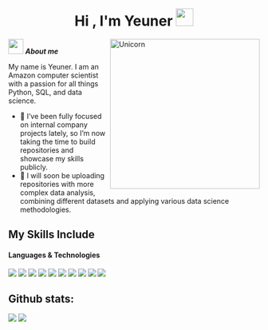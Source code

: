 <h1 align="center"><b>Hi , I'm Yeuner </b><img src="https://media.giphy.com/media/hvRJCLFzcasrR4ia7z/giphy.gif" width="35"></h1>

<img align="right" width=300px alt="Unicorn" src="https://c.tenor.com/GN73MKBawZYAAAAi/busy-cute.gif" />

<img src="https://media.giphy.com/media/ObNTw8Uzwy6KQ/giphy.gif" width="30px">&nbsp;***About me***

My name is Yeuner. I am an Amazon computer scientist with a passion for all things Python, SQL, and data science.

- 🔭 I’ve been fully focused on internal company projects lately, so I’m now taking the time to build repositories and showcase my skills publicly.
- 🌱 I will soon be uploading repositories with more complex data analysis, combining different datasets and applying various data science methodologies.

## My Skills Include

<h4>Languages & Technologies</h4>
<span>
  <img src="https://img.shields.io/badge/Python-3670A0?style=for-the-badge&logo=python&logoColor=ffdd54">
  <img src="https://img.shields.io/badge/SQL-025E8C?style=for-the-badge&logo=sqlite&logoColor=white">
  <img src="https://img.shields.io/badge/Excel-217346?style=for-the-badge&logo=microsoft-excel&logoColor=white">
  <img src="https://img.shields.io/badge/Tableau-E97627?style=for-the-badge&logo=tableau&logoColor=white">
  <img src="https://img.shields.io/badge/PowerBI-F2C811?style=for-the-badge&logo=powerbi&logoColor=black">
  <img src="https://img.shields.io/badge/Streamlit-FF4B4B?style=for-the-badge&logo=streamlit&logoColor=white">
  <img src="https://img.shields.io/badge/AWS-FF9900?style=for-the-badge&logo=amazon-aws&logoColor=white">
  <img src="https://img.shields.io/badge/Pandas-150458?style=for-the-badge&logo=pandas&logoColor=white">
  <img src="https://img.shields.io/badge/Numpy-013243?style=for-the-badge&logo=numpy&logoColor=white">
  <img src="https://img.shields.io/badge/Matplotlib-11557C?style=for-the-badge&logo=plotly&logoColor=white">
</span>


 <h2>Github stats:</h2> 

[![](https://github-readme-stats.vercel.app/api?username=yeuner&show_icons=true&theme=tokyonight&hide_border=true&locale=en)](https://github.com/yeuner)
[![](https://github-readme-streak-stats.herokuapp.com/?user=yeunertheme=material-palenight)](https://github.com/yeuner)
</div>

<!--
**Yeuner/yeuner** is a ✨ _special_ ✨ repository because its `README.md` (this file) appears on your GitHub profile.

Here are some ideas to get you started:

- 🔭 I’m currently working on 
- 🌱 I’m currently learning ...
- 👯 I’m looking to collaborate on ...
- 🤔 I’m looking for help with ...
- 💬 Ask me about ...
- 📫 How to reach me: ...
- 😄 Pronouns: ...
- ⚡ Fun fact: ...
-->
